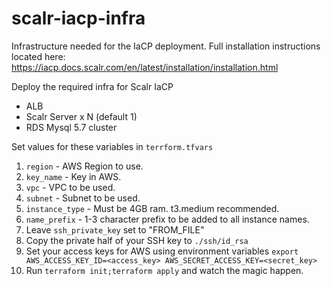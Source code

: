 # scalr-iacp-infra
Infrastructure needed for the IaCP deployment. Full installation instructions located here: https://iacp.docs.scalr.com/en/latest/installation/installation.html

Deploy the required infra for Scalr IaCP

* ALB
* Scalr Server x N (default 1)
* RDS Mysql 5.7 cluster

Set values for these variables in `terrform.tfvars`

1. `region` - AWS Region to use.
1. `key_name` - Key in AWS.
1. `vpc` - VPC to be used.
1. `subnet` - Subnet to be used.
1. `instance_type` - Must be 4GB ram. t3.medium recommended.
1. `name_prefix` - 1-3 character prefix to be added to all instance names.
1. Leave `ssh_private_key` set to "FROM_FILE"
1. Copy the private half of your SSH key to `./ssh/id_rsa`
1. Set your access keys for AWS using environment variables `export AWS_ACCESS_KEY_ID=<access_key> AWS_SECRET_ACCESS_KEY=<secret_key>`
1. Run `terraform init;terraform apply` and watch the magic happen.
